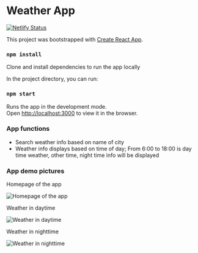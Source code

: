 # Weather App
[![Netlify Status](https://api.netlify.com/api/v1/badges/46e1f0c1-6c05-44a5-aed9-3edfea13092d/deploy-status)](https://app.netlify.com/sites/weather-app-hangnguyen/deploys)

This project was bootstrapped with [Create React App](https://github.com/facebook/create-react-app).

### `npm install`

Clone and install dependencies to run the app locally

In the project directory, you can run:

### `npm start`

Runs the app in the development mode.\
Open [http://localhost:3000](http://localhost:3000) to view it in the browser.


### App functions

- Search weather info based on name of city
- Weather info displays based on time of day; From 6:00 to 18:00 is day time weather, other time, night time info will be displayed

### App demo pictures


Homepage of the app

![Homepage of the app](https://i.ibb.co/Ttd6hPW/first-Sight.jpg)


Weather in daytime

![Weather in daytime](https://i.ibb.co/bNdN1PS/responsive.jpg)

Weather in nighttime

![Weather in nighttime](https://i.ibb.co/gJp3TS9/Night-Time.jpg)

